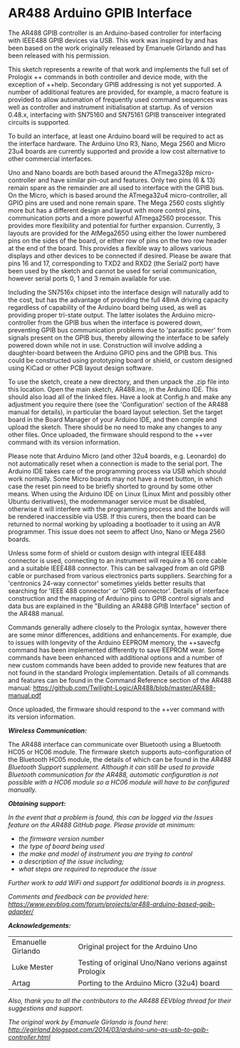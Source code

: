 # AR488 Arduino GPIB Interface


The AR488 GPIB controller is an Arduino-based controller for interfacing with IEEE488 GPIB devices via USB. This work was inspired by and has been based on the work originally released by Emanuele Girlando and has been released with his permission.

This sketch represents a rewrite of that work and implements the full set of Prologix ++ commands in both controller and device mode, with the exception of ++help. Secondary GPIB addressing is not yet supported. A number of additional features are provided, for example, a macro feature is provided to allow automation of frequently used command sequences was well as controller and instrument initialisation at startup. As of version 0.48.x, interfacing with SN75160 and SN75161 GPIB transceiver integrated circuits is supported.

To build an interface, at least one Arduino board will be required to act as the interface hardware. The Arduino Uno R3, Nano, Mega 2560 and Micro 23u4 boards are currently supported and provide a low cost alternative to other commercial interfaces.

Uno and Nano boards are both based around the ATmega328p micro-controller and have similar pin-out and features. Only two pins (6 & 13) remain spare as the remainder are all used to interface with the GPIB bus. On the Micro, which is based around the ATmega32u4 micro-controller, all GPIO pins are used and none remain spare. The Mega 2560 costs slightly more but has a different design and layout with more control pins, communication ports and a more powerful ATmega2560 processor. This provides more flexibility and potential for further expansion. Currently, 3 layouts are provided for the AtMega2650 using either the lower numbered pins on the sides of the board, or either row of pins on the two row header at the end of the board. This provides a flexible way to allows various displays and other devices to be connected if desired. Please be aware that pins 16 and 17, corresponding to TXD2 and RXD2 (the Serial2 port) have been used by the sketch and cannot be used for serial communication, however serial ports 0, 1 and 3 remain available for use.

Including the SN7516x chipset into the interface design will naturally add to the cost, but has the advantage of providing the full 48mA driving capacity regardless of capability of the Arduino board being used, as well as providing proper tri-state output. The latter isolates the Arduino micro-controller from the GPIB bus when the interface is powered down, preventing GPIB bus communication problems due to 'parasitic power' from signals present on the GPIB bus, thereby allowing the interface to be safely powered down while not in use. Construction will involve adding a daughter-board between the Arduino GPIO pins and the GPIB bus. This could be constructed using prototyping board or shield, or custom designed using KiCad or other PCB layout design software.

To use the sketch, create a new directory, and then unpack the .zip file into this location. Open the main sketch, AR488.ino, in the Arduino IDE. This should also load all of the linked files. Have a look at Config.h and make any adjustment you require there (see the 'Configuration' section of the AR488 manual for details), in particular the board layout selection. Set the target board in the Board Manager of your Arduino IDE, and then compile and upload the sketch. There should be no need to make any changes to any other files. Once uploaded, the firmware should respond to the ++ver command with its version information.

Please note that Arduino Micro (and other 32u4 boards, e.g. Leonardo) do not automatically reset when a connection is made to the serial port. The Arduino IDE takes care of the programming process via USB which should work normally. Some Micro boards may not have a reset button, in which case the reset pin need to be briefly shorted to ground by some other means. When using the Arduino IDE on Linux (Linux Mint and possibly other Ubuntu derivatives), the modemmanager service must be disabled, otherwise it will interfere with the programming process and the boards will be rendered inaccessible via USB. If this curers, then the board can be returned to normal working by uploading a bootloader to it using an AVR programmer. This issue does not seem to affect Uno, Nano or Mega 2560 boards.

Unless some form of shield or custom design with integral IEEE488 connector is used, connecting to an instrument will require a 16 core cable and a suitable IEEE488 connector. This can be salvaged from an old GPIB cable or purchased from various electronics parts suppliers. Searching for a 'centronics 24-way connector' sometimes yields better results that searching for 'IEEE 488 connector' or 'GPIB connector'. Details of interface construction and the mapping of Arduino pins to GPIB control signals and data bus are explained in the "Building an AR488 GPIB Interface" section of the AR488 manual.
 
Commands generally adhere closely to the Prologix syntax, however there are some minor differences, additions and enhancements. For example, due to issues with longevity of the Arduino EEPROM memory, the ++savecfg command has been implemented differently to save EEPROM wear. Some commands have been enhanced with additional options and a number of new custom commands have been added to provide new features that are not found in the standard Prologix implementation. Details of all commands and features can be found in the Command Reference section of the AR488 manual:
https://github.com/Twilight-Logic/AR488/blob/master/AR488-manual.pdf

Once uploaded, the firmware should respond to the ++ver command with its version information.

<b><i>Wireless Communication:</i></b>

The AR488 interface can communicate over Bluetooth using a Bluetooth HC05 or HC06 module. The firmware sketch supports auto-configuration of the Bluetooth HC05 module, the details of which can be found in the <i>AR488 Bluetooth Support<i> supplement. Although it can still be used to provide Bluetooth communication for the AR488, automatic configuration is not possible with a HC06 module so a HC06 module will have to be configured manually.

<b><i>Obtaining support:</i></b>

In the event that a problem is found, this can be logged via the Issues feature on the AR488 GitHub page. Please provide at minimum:

- the firmware version number
- the type of board being used
- the make and model of instrument you are trying to control
- a description of the issue including;
- what steps are required to reproduce the issue

Further work to add WiFi and support for additional boards is in progress.

Comments and feedback can be provided here:
https://www.eevblog.com/forum/projects/ar488-arduino-based-gpib-adapter/

<b><i>Acknowledgements:</i></b>
<table>
<tr><td>Emanuelle Girlando</td><td>Original project for the Arduino Uno</td></tr>
<tr><td>Luke Mester</td><td>Testing of original Uno/Nano verions against Prologix</td></tr>
<tr><td>Artag</td><td>Porting to the Arduino Micro (32u4) board</td></tr>
 </table>

Also, thank you to all the contributors to the AR488 EEVblog thread for their suggestions and support.

The original work by Emanuele Girlando is found here:
http://egirland.blogspot.com/2014/03/arduino-uno-as-usb-to-gpib-controller.html

